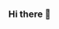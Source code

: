 ### Hi there 👋

<!--
**ZakariaTo/zakariato** is a ✨ _special_ ✨ repository because its `README.md` (this file) appears on your GitHub profile.

Here are some ideas to get you started:

- 🔭 I’m currently working as a fullstack developer
- 🌱 I’m currently learning reactive programming and architectures, and mobile app
- 👯 I’m looking to collaborate on extra complex project
- 🤔 I’m looking for help with jenkins, spanish, cloud native...
- 💬 Ask me about java, spring, nodejs, react and angular
- 📫 How to reach me: simple and stupid zakaria.tourabii@gmail.com
- 😄 Pronouns: he/him/they
- ⚡ Fun fact: if you close your eyes, u'll see nothing
-->

